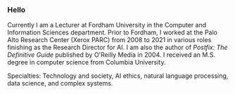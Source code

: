 ### Hello

Currently I am a Lecturer at Fordham University in the Computer and Information Sciences department. Prior to Fordham, I worked at the Palo Alto Research Center (Xerox PARC) from 2008 to 2021 in various roles finishing as the Research Director for AI. I am also the author of _Postfix: The Definitive Guide_ published by O'Reilly Media in 2004. I received an M.S. degree in computer science from Columbia 
University.

Specialties: Technology and society, AI ethics, natural language processing, data science, and complex systems. 

<!--
**kdent/kdent** is a ✨ _special_ ✨ repository because its `README.md` (this file) appears on your GitHub profile.

Here are some ideas to get you started:

- 🔭 I’m currently working on ...
- 🌱 I’m currently learning ...
- 👯 I’m looking to collaborate on ...
- 🤔 I’m looking for help with ...
- 💬 Ask me about ...
- 📫 How to reach me: ...
- 😄 Pronouns: ...
- ⚡ Fun fact: ...
-->
